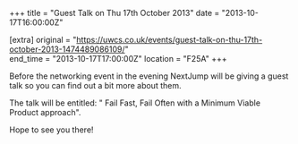 +++
title = "Guest Talk on Thu 17th October 2013"
date = "2013-10-17T16:00:00Z"

[extra]
original = "https://uwcs.co.uk/events/guest-talk-on-thu-17th-october-2013-1474489086109/"    
end_time = "2013-10-17T17:00:00Z"
location = "F25A"
+++

Before the networking event in the evening NextJump will be giving a guest talk so you can find out a bit more about them.

The talk will be entitled: " Fail Fast, Fail Often with a Minimum Viable Product approach".

Hope to see you there\!

